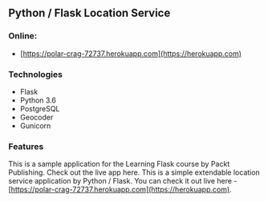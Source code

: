 Python / Flask Location Service
-------

### Online:
- [https://polar-crag-72737.herokuapp.com](https://herokuapp.com)

### Technologies

- Flask
- Python 3.6
- PostgreSQL
- Geocoder
- Gunicorn

### Features

This is a sample application for the Learning Flask course by Packt Publishing. Check out the live app here.
This is a simple extendable location service application by Python / Flask. You can check it out live here - [https://polar-crag-72737.herokuapp.com](https://herokuapp.com).
